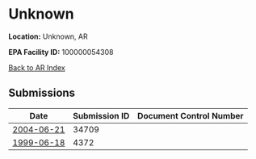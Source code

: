 # Unknown

**Location:** Unknown, AR

**EPA Facility ID:** 100000054308

[Back to AR Index](../../index.md)

## Submissions

| Date | Submission ID | Document Control Number |
|------|--------------|-------------------------|
| [2004-06-21](submissions/34709.md) | 34709 |  |
| [1999-06-18](submissions/4372.md) | 4372 |  |

